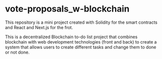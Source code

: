 # vote-proposals_w-blockchain
This repository is a mini project created with Solidity for the smart contracts and React and Next.js for the frot.

This is a decentralized Blockchain to-do list project that combines blockchain with web development technologies (front and back) to create a system that allows users to create different tasks and change them to done or not done.
